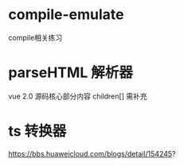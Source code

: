 # compile-emulate
compile相关练习

# parseHTML 解析器
vue 2.0 源码核心部分内容
children[] 需补充

# ts 转换器
https://bbs.huaweicloud.com/blogs/detail/154245?
